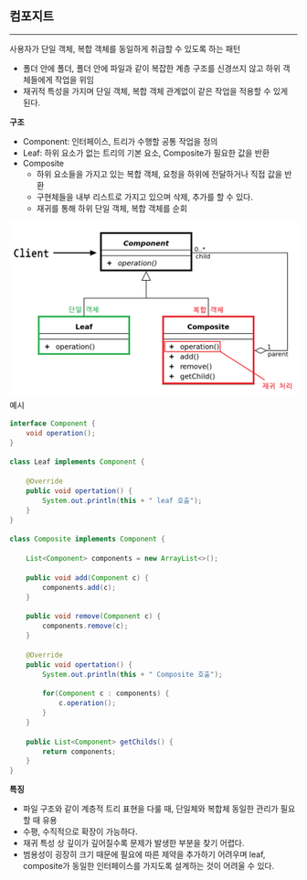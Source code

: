 ## **컴포지트**

---

사용자가 단일 객체, 복합 객체를 동일하게 취급할 수 있도록 하는 패턴

- 폴더 안에 폴더, 폴더 안에 파일과 같이 복잡한 계층 구조를 신경쓰지 않고 하위 객체들에게 작업을 위임
- 재귀적 특성을 가지며 단일 객체, 복합 객체 관계없이 같은 작업을 적용할 수 있게 된다.

**구조**

- Component: 인터페이스, 트리가 수행할 공통 작업을 정의
- Leaf: 하위 요소가 없는 트리의 기본 요소, Composite가 필요한  값을 반환
- Composite
    - 하위 요소들을 가지고 있는 복합 객체, 요청을 하위에 전달하거나 직접 값을 반환
    - 구현체들을 내부 리스트로 가지고 있으며 삭제, 추가를 할 수 있다.
    - 재귀를 통해 하위 단일 객체, 복합 객체를 순회

![구조](./composite.png)
예시

```java
interface Component {
	void operation();
}

class Leaf implements Component {
	
	@Override
	public void opertation() {
		System.out.println(this + " leaf 호출");
	}
}

class Composite implements Component {
	
	List<Component> components = new ArrayList<>();
	
	public void add(Component c) {
		components.add(c);
	}
	
	public void remove(Component c) {
		components.remove(c);
	}
	
	@Override
	public void opertation() {
		System.out.println(this + " Composite 호출");
		
		for(Component c : components) {
			c.operation();
		}
	}
	
	public List<Component> getChilds() {
		return components;
	}
}
```

**특징**

- 파일 구조와 같이 계층적 트리 표현을 다룰 때, 단일체와 복합체 동일한 관리가 필요할 때 유용
- 수평, 수직적으로 확장이 가능하다.
- 재귀 특성 상 깊이가 깊어질수록 문제가 발생한 부분을 찾기 어렵다.
- 범용성이 굉장히 크기 때문에 필요에 따른 제약을 추가하기 어려우며 leaf, composite가 동일한 인터페이스를 가지도록 설계하는 것이 어려울 수 있다.